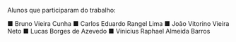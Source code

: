 Alunos que participaram do trabalho:

■ Bruno Vieira Cunha
■ Carlos Eduardo Rangel Lima
■ João Vitorino Vieira Neto
■ Lucas Borges de Azevedo
■ Vinicius Raphael Almeida Barros
